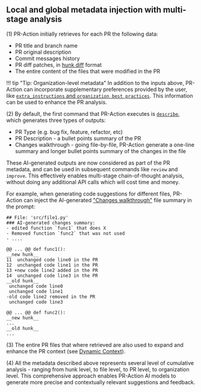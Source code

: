 ## Local and global metadata injection with multi-stage analysis
(1)
PR-Action initially retrieves for each PR the following data:

- PR title and branch name
- PR original description
- Commit messages history
- PR diff patches, in [hunk diff](https://loicpefferkorn.net/2014/02/diff-files-what-are-hunks-and-how-to-extract-them/) format
- The entire content of the files that were modified in the PR

!!! tip "Tip: Organization-level metadata"
    In addition to the inputs above, PR-Action can incorporate supplementary preferences provided by the user, like [`extra_instructions` and `organization best practices`](https://pr-action.khulnasoft.com/tools/improve/#extra-instructions-and-best-practices). This information can be used to enhance the PR analysis.

(2)
By default, the first command that PR-Action executes is [`describe`](https://pr-action.khulnasoft.com/tools/describe/), which generates three types of outputs:

- PR Type (e.g. bug fix, feature, refactor, etc)
- PR Description - a bullet points summary of the PR
- Changes walkthrough - going file-by-file, PR-Action generate a one-line summary and longer bullet points summary of the changes in the file

These AI-generated outputs are now considered as part of the PR metadata, and can be used in subsequent commands like `review` and `improve`.
This effectively enables multi-stage chain-of-thought analysis, without doing any additional API calls which will cost time and money.

For example, when generating code suggestions for different files, PR-Action can inject the AI-generated ["Changes walkthrough"](https://github.com/Pr-action/pr-action/pull/1202#issue-2511546839) file summary in the prompt:

```
## File: 'src/file1.py'
### AI-generated changes summary:
- edited function `func1` that does X
- Removed function `func2` that was not used
- ....

@@ ... @@ def func1():
__new hunk__
11  unchanged code line0 in the PR
12  unchanged code line1 in the PR
13 +new code line2 added in the PR
14  unchanged code line3 in the PR
__old hunk__
 unchanged code line0
 unchanged code line1
-old code line2 removed in the PR
 unchanged code line3

@@ ... @@ def func2():
__new hunk__
...
__old hunk__
...
```

(3) The entire PR files that where retrieved are also used to expand and enhance the PR context (see [Dynamic Context](https://pr-action.khulnasoft.com/core-abilities/dynamic-context/)).


(4) All the metadata described above represents several level of cumulative analysis - ranging from hunk level, to file level, to PR level, to organization level.
This comprehensive approach enables PR-Action AI models to generate more precise and contextually relevant suggestions and feedback.